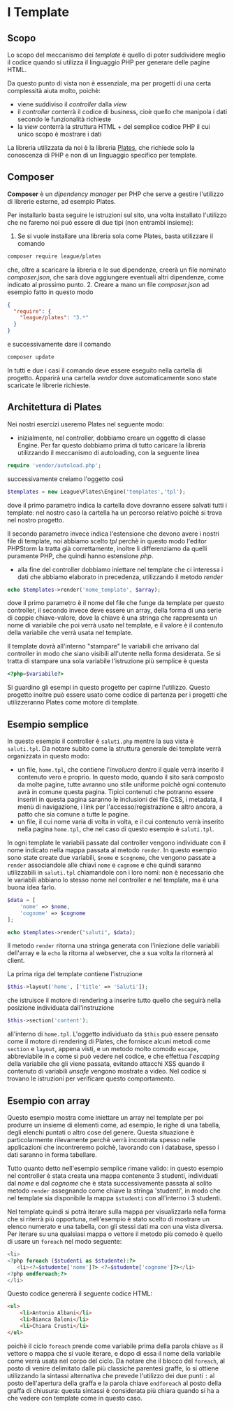 # I Template

## Scopo

Lo scopo del meccanismo dei *template* è quello di poter suddividere meglio il codice quando si utilizza il linguaggio PHP per generare delle pagine HTML. 

Da questo punto di vista non è essenziale, ma per progetti di una certa complessità aiuta molto, poichè:
- viene suddiviso il *controller* dalla *view*
- il *controller* conterrà il codice di business, cioè quello che manipola i dati secondo le funzionalità richieste
- la *view* conterrà la struttura HTML + del semplice codice PHP il cui unico scopo è mostrare i dati

La libreria utilizzata da noi è la libreria [Plates](https://platesphp.com/), che richiede solo la conoscenza di PHP e non di un linguaggio specifico per template.

## Composer

**Composer** è un *dipendency manager* per PHP che serve a gestire l'utilizzo di librerie esterne, ad esempio Plates.

Per installarlo basta seguire le istruzioni sul sito, una volta installato l'utilizzo che ne faremo noi può essere di due tipi (non entrambi insieme):
1. Se si vuole installare una libreria sola come Plates, basta utilizzare il comando

```bash
composer require league/plates
```
che, oltre a scaricare la libreria e le sue dipendenze, creerà un file nominato *composer.json*, che sarà dove aggiungere eventuali altri dipendenze, come indicato al prossimo punto. 
2. Creare a mano un file *composer.json* ad esempio fatto in questo modo
```json
{
  "require": {
    "league/plates": "3.*"
  }
}
```
e successivamente dare il comando
```bash
composer update
```

In tutti e due i casi il comando deve essere eseguito nella cartella di progetto. Apparirà una cartella *vendor* dove automaticamente sono state scaricate le librerie richieste.

## Architettura di Plates

Nei nostri esercizi useremo Plates nel seguente modo:
- inizialmente, nel controller, dobbiamo creare un oggetto di classe Engine. Per far questo dobbiamo prima di tutto caricare la libreria utilizzando il meccanismo di autoloading, con la seguente linea
```php
require 'vendor/autoload.php';
```
successivamente creiamo l'oggetto così

```php
$templates = new League\Plates\Engine('templates','tpl');
```

dove il primo parametro indica la cartella dove dovranno essere salvati tutti i template: nel nostro caso la cartella ha un percorso relativo poichè si trova nel nostro progetto. 

Il secondo parametro invece indica l'estensione che devono avere i nostri file di template, noi abbiamo scelto *tpl* perchè in questo modo l'editor PHPStorm la tratta già correttamente, inoltre li differenziamo da quelli puramente PHP, che quindi hanno estensione *php*.

- alla fine del controller dobbiamo iniettare nel template che ci interessa i dati che abbiamo elaborato in precedenza, utilizzando il metodo *render*

```php
echo $templates->render('nome_template', $array);
```

dove il primo parametro è il nome del file che funge da template per questo controller, il secondo invece deve essere un array, della forma di una serie di coppie chiave-valore, dove la chiave è una stringa che rappresenta un nome di variabile che poi verrà usato nel template, e il valore è il contenuto della variabile che verrà usata nel template.

Il template dovrà all'interno "stampare" le variabili che arrivano dal controller in modo che siano visibili all'utente nella forma desiderata. Se si tratta di stampare una sola variabile l'istruzione più semplice è questa
```php
<?php=$variabile?>
```

Si guardino gli esempi in questo progetto per capirne l'utilizzo. Questo progetto inoltre può essere usato come codice di partenza per i progetti che utilizzeranno Plates come motore di template.

## Esempio semplice
In questo esempio il controller è `saluti.php` mentre la sua vista è `saluti.tpl`. Da notare subito come la struttura generale dei template verrà organizzata in questo modo:
- un file, `home.tpl`, che contiene l'_involucro_ dentro il quale verrà inserito il contenuto vero e proprio. In questo modo, quando il sito sarà composto da molte pagine, tutte avranno uno stile uniforme poichè ogni contenuto avrà in comune questa pagina. Tipici contenuti che potranno essere inseriri in questa pagina saranno le inclusioni dei file CSS, i metadata, il menù di navigazione, i link per l'accesso/registrazione e altro ancora, a patto che sia comune a tutte le pagine.
- un file, il cui nome varia di volta in volta, e il cui contenuto verrà inserito nella pagina `home.tpl`, che nel caso di questo esempio è `saluti.tpl`.

In ogni template le variabili passate dal controller vengono individuate con il nome indicato
nella mappa passata al metodo `render`. In questo esempio sono state create due variabili, `$nome` e `$cognome`, che vengono passate a `render` associandole alle chiavi `nome` e `cognome` e che quindi
saranno utilizzabili in `saluti.tpl` chiamandole con i loro nomi: non è necessario che le variabili
abbiano lo stesso nome nel controller e nel template, ma è una buona idea farlo.
```php
$data = [
    'nome' => $nome,
    'cognome' => $cognome
];

echo $templates->render("saluti", $data);
```
Il metodo `render` ritorna una stringa generata con l'iniezione delle variabili dell'array e la `echo`
la ritorna al webserver, che a sua volta la ritornerà al client.

La prima riga del template contiene l'istruzione
```php
$this->layout('home', ['title' => 'Saluti']);
```
che istruisce il motore di rendering a inserire tutto quello che seguirà nella posizione individuata
dall'instruzione
```php
$this->section('content');
```
all'interno di `home.tpl`.
L'oggetto individuato da `$this` può essere pensato come il motore di rendering di Plates, che fornisce alcuni metodi come `section` e `layout`, appena visti, e un metodo molto comodo `escape`, abbreviabile in `e` come si può vedere nel codice, e che effettua l'_escaping_ della variabile che gli viene passata, evitando attacchi XSS quando il contenuto di variabili _unsafe_ vengono mostrate a video. Nel codice si trovano le istruzioni per verificare questo comportamento.

## Esempio con array
Questo esempio mostra come iniettare un array nel template per poi 
produrre un insieme di elementi come, ad esempio, le righe di una tabella,
degli elenchi puntati o altro cose del genere. Questa situazione è particolarmente
rilevamente perchè verrà incontrata spesso nelle applicazioni che incontreremo poichè, lavorando 
con i database, spesso i dati saranno in forma tabellare.

Tutto quanto detto nell'esempio semplice rimane valido: in questo esempio
nel controller è stata creata una mappa contenente 3 studenti,
individuati dal _nome_ e dal _cognome_ che è stata successivamente
passata al solito metodo `render` assegnando come chiave la stringa
'studenti', in modo che nel template sia disponibile la mappa `$studenti`
con all'interno i 3 studenti.

Nel template quindi si potrà iterare sulla mappa per visualizzarla
nella forma che si riterrà più opportuna, nell'esempio è stato scelto
di mostrare un elenco numerato e una tabella, con gli stessi dati ma con
una vista diversa.
Per iterare su una qualsiasi mappa o vettore il metodo più comodo è
quello di usare un `foreach` nel modo seguente:
```php
<li>
<?php foreach ($studenti as $studente):?>
   <li><?=$studente['nome']?> <?=$studente['cognome']?></li>
<?php endforeach;?>
</li>
```

Questo codice genererà il seguente codice HTML:
```HTML
<ul>
    <li>Antonio Albani</li>
    <li>Bianca Baloni</li>
    <li>Chiara Crusti</li>
</ul>
```
poichè il ciclo `foreach` prende come variabile prima della parola chiave
`as` il vettore o mappa che si vuole iterare, e dopo di essa il nome
della variabile come verrà usata nel corpo del ciclo.
Da notare che il blocco del `foreach`, al posto di venire delimitato
dalle più classiche parentesi graffe, lo si ottiene utilizzando la 
sintassi alternativa che prevede l'utilizzo dei due punti `:` al posto
dell'apertura della graffa e la parola chiave `endforeach` al posto
della graffa di chiusura: questa sintassi è considerata più chiara
quando si ha a che vedere con template come in questo caso.